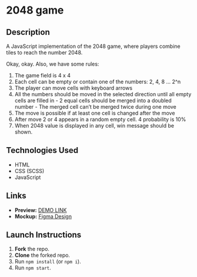 # 2048 game

## Description
  A JavaScript implementation of the 2048 game, where players combine tiles to reach the number 2048.

  Okay, okay. Also, we have some rules:
  1) The game field is 4 x 4
  2) Each cell can be empty or contain one of the numbers: 2, 4, 8 ... 2^n
  3) The player can move cells with keyboard arrows
  4) All the numbers should be moved in the selected direction until all empty cells are filled in
    - 2 equal cells should be merged into a doubled number
    - The merged cell can’t be merged twice during one move
  5) The move is possible if at least one cell is changed after the move
  6) After move 2 or 4 appears in a random empty cell. 4 probability is 10%
  7) When 2048 value is displayed in any cell, win message should be shown.

## Technologies Used
- HTML
- CSS (SCSS)
- JavaScript

## Links
- **Preview:** [DEMO LINK](https://yepolotn1ak.github.io/js_2048_game/)
- **Mockup:** [Figma Design](https://play2048.co/)

## Launch Instructions
1. **Fork** the repo.
2. **Clone** the forked repo.
3. Run `npm install` (or `npm i`).
4. Run `npm start`.
